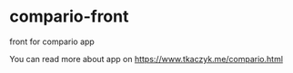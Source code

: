 # compario-front
front for compario app

You can read more about app on https://www.tkaczyk.me/compario.html
